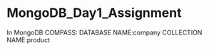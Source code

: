 # MongoDB_Day1_Assignment

In MongoDB COMPASS:
                   DATABASE NAME:company
                 COLLECTION NAME:product
